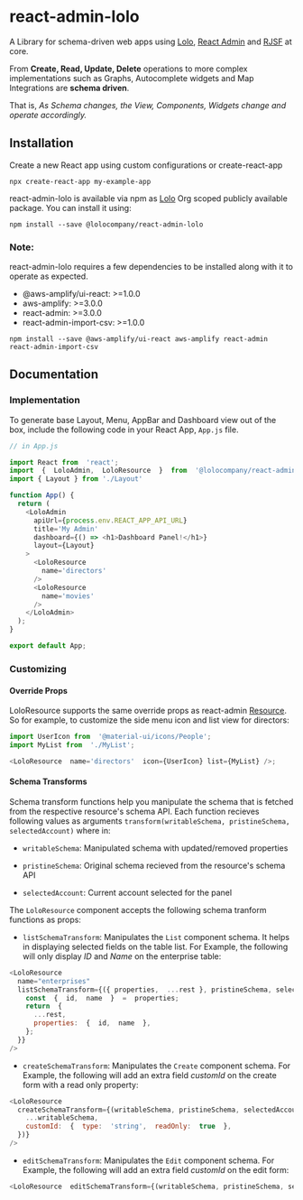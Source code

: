 # react-admin-lolo
A Library for schema-driven web apps using [Lolo](https://lolo.company), [React Admin](https://github.com/marmelab/react-admin) and [RJSF](https://github.com/rjsf-team/react-jsonschema-form) at core.

From **Create, Read, Update, Delete** operations to more complex implementations such as Graphs, Autocomplete widgets and Map Integrations are **schema driven**. 

That is, *As Schema changes, the View, Components, Widgets change and operate accordingly.* 

## Installation
Create a new React app using custom configurations or create-react-app
```
npx create-react-app my-example-app
```

react-admin-lolo is available via npm as [Lolo](https://lolo.company) Org scoped publicly  available package. You can install it using:
```
npm install --save @lolocompany/react-admin-lolo
```
### Note:
react-admin-lolo requires a few dependencies to be installed along with it to operate as expected.
 - @aws-amplify/ui-react:  >=1.0.0
 - aws-amplify:  >=3.0.0
 - react-admin:  >=3.0.0
 - react-admin-import-csv:  >=1.0.0
```
npm install --save @aws-amplify/ui-react aws-amplify react-admin react-admin-import-csv
```
## Documentation

### Implementation
To generate base Layout, Menu, AppBar and Dashboard view out of the box, include the following code in your React App, `App.js` file. 
```javascript
// in App.js

import React from  'react';
import  {  LoloAdmin,  LoloResource  }  from  '@lolocompany/react-admin-lolo';
import { Layout } from './Layout'

function App() {
  return (
    <LoloAdmin
      apiUrl={process.env.REACT_APP_API_URL}
      title='My Admin'
      dashboard={() => <h1>Dashboard Panel!</h1>}
      layout={Layout}
    >
      <LoloResource
        name='directors'
      />
      <LoloResource
        name='movies'
      />
    </LoloAdmin>
  );
}

export default App;
```

### Customizing

#### Override Props

LoloResource supports the same override props as react-admin [Resource](https://marmelab.com/react-admin/Resource.html#the-resource-component). So for example, to customize the side menu icon and list view for directors:


```javascript
import UserIcon from  '@material-ui/icons/People';
import MyList from  './MyList';

<LoloResource  name='directors'  icon={UserIcon} list={MyList} />;

```

#### Schema Transforms

Schema transform functions help you manipulate the schema that is fetched from the respective resource's schema API. Each function recieves following values as arguments `transform(writableSchema, pristineSchema, selectedAccount)` where in:

-  `writableSchema`: Manipulated schema with updated/removed properties

-  `pristineSchema`: Original schema recieved from the resource's schema API

-  `selectedAccount`: Current account selected for the panel


The `LoloResource` component accepts the following schema tranform functions as props:

-  `listSchemaTransform`: Manipulates the `List` component schema. It helps in displaying selected fields on the table list. For Example, the following will only display _ID_ and _Name_ on the enterprise table:

```javascript
<LoloResource
  name="enterprises"
  listSchemaTransform={({ properties,  ...rest }, pristineSchema, selectedAccount)  =>  {
    const  {  id,  name  }  =  properties;
    return  {
      ...rest,
      properties:  {  id,  name  },
    };
  }}
/>
```

-  `createSchemaTransform`: Manipulates the `Create` component schema. For Example, the following will add an extra field _customId_ on the create form with a read only property:
  
```javascript
<LoloResource
  createSchemaTransform={(writableSchema, pristineSchema, selectedAccount)  => ({
    ...writableSchema,
    customId:  {  type:  'string',  readOnly:  true  },
  })}
/>
```  

-  `editSchemaTransform`: Manipulates the `Edit` component schema. For Example, the following will add an extra field _customId_ on the edit form:

```javascript
<LoloResource  editSchemaTransform={(writableSchema, pristineSchema, selectedAccount)  => ({...writableSchema, customId:  {type:  'string'}})} />
```